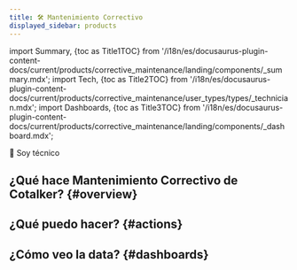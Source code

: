 ```yaml
---
title: 🛠 Mantenimiento Correctivo
displayed_sidebar: products
---
```


import Summary, {toc as Title1TOC} from '/i18n/es/docusaurus-plugin-content-docs/current/products/corrective_maintenance/landing/components/_summary.mdx'; 
import Tech, {toc as Title2TOC} from '/i18n/es/docusaurus-plugin-content-docs/current/products/corrective_maintenance/user_types/types/_technician.mdx'; 
import Dashboards, {toc as Title3TOC} from '/i18n/es/docusaurus-plugin-content-docs/current/products/corrective_maintenance/landing/components/_dashboard.mdx'; 

<span className="hero__subtitle">🧰 Soy técnico</span>

## ¿Qué hace Mantenimiento Correctivo de Cotalker? {#overview}

<Summary/>

## ¿Qué puedo hacer? {#actions}

<Tech/>


## ¿Cómo veo la data? {#dashboards}

<Dashboards/>